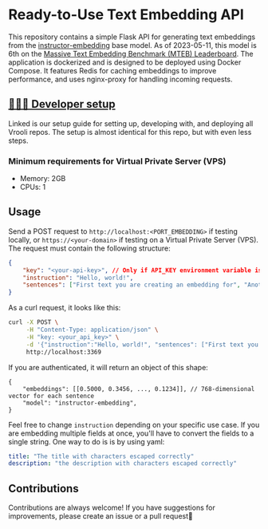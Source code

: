 # Ready-to-Use Text Embedding API
This repository contains a simple Flask API for generating text embeddings from the [instructor-embedding](https://github.com/HKUNLP/instructor-embedding) base model. As of 2023-05-11, this model is 6th on the [Massive Text Embedding Benchmark (MTEB) Leaderboard](https://huggingface.co/spaces/mteb/leaderboard). The application is dockerized and is designed to be deployed using Docker Compose. It features Redis for caching embeddings to improve performance, and uses nginx-proxy for handling incoming requests.

## [👩🏼‍💻 Developer setup][setup-guide]
Linked is our setup guide for setting up, developing with, and deploying all Vrooli repos. The setup is almost identical for this repo, but with even less steps.

### Minimum requirements for Virtual Private Server (VPS)
- Memory: 2GB  
- CPUs: 1

## Usage
Send a POST request to `http://localhost:<PORT_EMBEDDING>` if testing locally, or `https://<your-domain>` if testing on a Virtual Private Server (VPS). The request must contain the following structure:

```json
{
    "key": "<your-api-key>", // Only if API_KEY environment variable is set
    "instruction": "Hello, world!",
    "sentences": ["First text you are creating an embedding for", "Another text that needs embeddings"]
}
```

As a curl request, it looks like this:

```bash
curl -X POST \
     -H "Content-Type: application/json" \
     -H "key: <your_api_key>" \
     -d '{"instruction":"Hello, world!", "sentences": ["First text you are creating an embedding for", "Another text that needs embeddings"]}' \
     http://localhost:3369
```

If you are authenticated, it will return an object of this shape:

```
{
    "embeddings": [[0.5000, 0.3456, ..., 0.1234]], // 768-dimensional vector for each sentence
    "model": "instructor-embedding",
}
```

Feel free to change `instruction` depending on your specific use case. If you are embedding multiple fields at once, you'll have to convert the fields to a single string. One way to do is is by using yaml:

```yaml
title: "The title with characters escaped correctly"
description: "the description with characters escaped correctly"
```

## Contributions
Contributions are always welcome! If you have suggestions for improvements, please create an issue or a pull request💖


[setup-guide]: https://github.com/MattHalloran/ReactGraphQLTemplate#how-to-start
